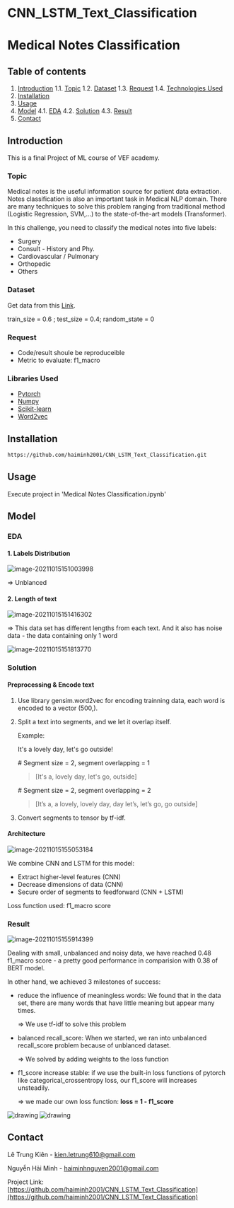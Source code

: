 # CNN_LSTM_Text_Classification
# Medical Notes Classification

## Table of contents

1. [Introduction](#introduction)
	1.1. [Topic](#topic)
	1.2. [Dataset](#dataset)
	1.3. [Request](#request)
	1.4. [Technologies Used](#technologies-used)
2. [Installation](#installation)
3. [Usage](#usage)
4. [Model](#model)
	4.1. [EDA](#eda)
	4.2. [Solution](#solution)
	4.3. [Result](#result)
5. [Contact](#contact)

## Introduction

This is a final Project of ML course of VEF academy. 

### Topic 

Medical notes is the useful information source for patient data extraction. Notes classification is also an important task in Medical NLP domain. There are many techniques to solve this problem ranging from traditional method (Logistic Regression, SVM,...) to the state-of-the-art models (Transformer).

In this challenge, you need to classify the medical notes into five labels:

+ Surgery
+ Consult - History and Phy.
+ Cardiovascular / Pulmonary
+ Orthopedic
+ Others

### Dataset

Get data from this [Link](https://github.com/socd06/private_nlp/raw/master/data/mtsamples.csv). 

train_size = 0.6 ; test_size = 0.4; random_state = 0

### Request 

+ Code/result shoule be reproduceible
+ Metric to evaluate: f1_macro

### Libraries Used

+ [Pytorch](https://pytorch.org/)
+ [Numpy](https://numpy.org/)
+ [Scikit-learn](https://scikit-learn.org/stable/)
+ [Word2vec](https://pypi.org/project/gensim/)

## Installation

```bash
https://github.com/haiminh2001/CNN_LSTM_Text_Classification.git
```

## Usage

Execute project in 'Medical Notes Classification.ipynb'

## Model

### EDA 

#### 1. Labels Distribution

![image-20211015151003998](https://lh3.googleusercontent.com/fife/AAWUweX7dP7XbZpJfCk4oOYCJ4MzS-OU-fVR4H4jxEP6DX6LweOvC1e5Fm4rDYXJ7o3tCnNTLjhKel98ZGebse5JYE5qYZk4e5sIC7MFphLjEsOVtVxPcYePF6LQkqqPyTDX3ts49KAAWtJC6e5J6uMEqddUjYXqnAZtAJ8GfuREelKK1wIvn29bLcYVJDokrs6AvI9GhWjyyOIAo3uXXrwslxx4xKMhwr8SvOSmEKeZg1ZJT23S_UFhsZ4pM8bEqnO9sQTwBA12Vg_3Dc2e5rdbpwonZCgRjuH_awChWGR7LmAtU4hFBVjS3Km5oLIlZ8_AkYy0QOmjY2urF4yzPArWnLyr3UuTUp1ZmjUEUR8is75dmu2fHEglJ5rAFBTz3zKktqjOQYbQ8ot3zA6UD7q2L_KTuoN2mZWcSHRw-5X-vtnyXf1g807bPfni0lVlqKQjZvtCJqJDWbeUvr8p51RAbURmTqNflIPJQFp4pAtwBWWDLbmpxDN0m2fTAZ7yW6sgsJKXhSQW3bnJBvOzapwkB0OnIAhNWI64QE9RRKMar9OnE6jRVF9_jxGsd3sJ2COnj8zK8Zz5RAH9178GDxHaLd-mLGgEAvfChboITuCG-NePxaQvypVgvN8UHrP07d74l3JIfiYhNq48rvdbBYOGR40QWtBLC1zoWisbWXJyzjjIcm00GY3RHPuWFirChSi_Uc8i9M6m9QpM79v02jOUgNbl1VBbtV4L6ow=w1858-h948-ft)

=> Unblanced

#### 2. Length of text

![image-20211015151416302](https://lh3.googleusercontent.com/fife/AAWUweXCrj2OSRvR_P-yxSBANblMTI3El55FaEACifFtlBQI6Ywt69BEQqhTJQwFoXtr8TVvkJ_nMvISHnt9XerstCSP_dl04wDby80ItB-2Vu0i-wjYdLUzQpotRWjU_Pt051hT1W-Iw3xJZXjh6XIZJcKbqe9fAkbpwTBfZQMPP60f4FnSH2FcgvJ3yupaiu-qxzAP-1nc3mkvg0I0UBUm4eMHQOpaofNnlNsCTpQZbnX6uCgw8W61Js1Z7e2gifwEI1TuQsHv-6PK8l3g3h8UdvW98tNjKDGuBOX0-ksEgFKBJS6i6a6KYsom-fN-Mb0BXJVB5itbrMsgpj8-idAZkyLW7LTwZ0QxI_KBGRTwjFbehzXDAVL-IYyWh_PxcYH4GJpG1AwaEwbVY27-CZHm0KEcFzFw5yg4vJIhPA2Sg2JaX52n_cmmiLXsc-Cib2zPIyA-YGGYV0SBoyqx5CiChWN_etT16uiLq556DZk0Y2SEpbOew4iXlQKb9_MDBrBvqfMf9mRXxlqhyCugDAD4mwr0D1Rus6m90mP7OJD12wFdwC6vghRFyvGYC5ZEnCIPUO-uiIPjMIQTV9Ves8y1i36oE2FVMWN_KcM_V8lB5EHYg_o8xN0unWE12KG6sp3aTfyHYZDqvsbrzMyLiGyCJQE-jhOnIfYOFxHRIX_jICu-C3MZoibYb4Xxjot6iUuGx9MKa2x0IlFOV2nf6FwMoTaEzFUIozyT_c8=w1858-h391-ft)

=> This data set has different lengths from each text. And it also has noise data - the data containing only 1 word

![image-20211015151813770](https://lh3.googleusercontent.com/fife/AAWUweVNmWSfq5IOUl5BC4UzYXaVAyiydthix9lfK8xsDn67mOBYKL4jtxBPMgTbmhjn_ZU3WWKQ6In4_Qoxq_-AhGr-L0uTJhCYQ-OYPiXHco2AeWTDEFnVDfMVcuJC3NAyuMMTnTB7eAWJHgQs8Dn9jFeMZDML-OMKYj0NjJBeH7RbD1dpwqjmP05Bl-JXmW58nUxjXalPfMfDpI0u9PeCyh50Fu5gKntrkFGFh6VfgOCYgNju9GKEI4aolGnAFVOb0Css7mdhfvodseRXCGydIyRl96HxhHmJRzceKQsUk7LB_BPeAe0t1h7V2JcrIj9fayw8vytqdZkBiq5AHiKgDUHU3yn8HfOePUJd3FMtnSPulGdS1bliQ2faBmpMl-xHi_SalwvWWGV8BgxTt_AwkOPDmC9L-FrXQU-ixEL_JR4xjLMfpD03KclXRxcZ-BwRzGi-1RLLyRK7CsJFzft8yQhBhw4ESJENR1VLNlbJNhX0e5QYCLQa4dBXDaHCBFGE6RRujbXDt8hZVRipiHlYo4vd0VbLkYjs0F0Lsn_Pbuv-vHov6YFXbIhdgUetczlbmgd2h-l6Szlgr5BTNuV2E3cw2AKftluu88S83bW4yK-DHl8OUm1xIab4w8_BIfL7m0JkJ69rgrQt3OwQW9Yx6msHpgWEh8pyLwEWna0yPLTXuc-beqDrdJAoSULRbqurAiBJ1Se7KeVqShniBAGcOHWW7Cv_wWtVkck=w928-h916-ft)

### Solution

#### Preprocessing & Encode text
1. Use library gensim.word2vec for encoding trainning data, each word is encoded to a vector (500,).

2. Split a text into segments, and we let it overlap itself.

   Example:

   It's a lovely day, let's go outside!

   \# Segment size = 2, segment overlapping = 1

   > [It's a, lovely day, let's go, outside]
   
   \# Segment size = 2, segment overlapping = 2
   
   > [It’s a, a lovely, lovely day, day let’s, let’s go, go outside]

3. Convert segments to tensor by tf-idf.

#### Architecture

![image-20211015155053184](https://lh3.googleusercontent.com/fife/AAWUweVYuTAADL-XQo4TLM_MiB5e9xJpQaI2-VnpF-t092i8foDUWF6OfwHx-j4SVkjwgp9fJH9sbi7TlAsxTmji7-InarRHTzUf9jQoekTh_vTbjf1DaXBQWsc5K5mLSQ4asSkqRH96o_5HphdeOW3Kl4RD-KVc-dvKv6fqq4_OyGsKTEdAWHeHysQqUpTS1AHOC3pxab_VAziUIV_h5uLFJh-hSaEdcQ-4enScAbZCfiH_tA45FDQkev6aPSvZP3xWuy41hk9HTyJoUDgVthUW20-EdGVk4Q6tcguY87hmTrxmAqijcr4oaOe88pa1S6GKozq-_fa5Ivc47WgnS2nzviiUoFBxXgd32LMKV0-wrRt_mDY_17Mu6EOPZ-_h6jZq7mgNVNLhNYT0UaLpYX95RDkJtovBS6wukGMDcxrCTV5gKKPofiF2PYR8c6HYkr2YsO_kZ2ZooOKKcLKXR8RVtZTpVuI6lFvQloGgqwzHYh-4I2hYkIHwcY-DdVeQHJJRw7E8-1RNlWWarjIxemLP7lu5PWCx3tlihfJehgMEJ9xiBRoiLWSze4r67OFXmTXFtp-xquS5UfGVftix2V3a2Y-SljoblJ327zRvh8WODr3Mfe1xoDGufycElzuVfct8P7M5v9ySxljSw8u1flNVAvCNbVHEwn9i1NYdOFG55lExq0SqK72bp7p4Chdaj0SERblGW1p3LOZ0JSUs-EzdUvdmsHrqGyGoeac=w1858-h391-ft)

We combine CNN and LSTM for this model:

+ Extract higher-level features (CNN)
+ Decrease dimensions of data (CNN)
+ Secure order of segments to feedforward (CNN + LSTM)

Loss function used: f1_macro score

### Result

![image-20211015155914399](https://lh3.googleusercontent.com/fife/AAWUweVoWouTxkbYz71CQg1-mzevbn-JXfjKvzD5if_0zTSMZ5GZpBRn7bvaiuvjTYDWrEuA6D3IhDbH0xQZWHwUIMPePNas0S-aJNFLijBG_jQm89AHKNC4_k4hHt1JL0PtcV4N935yDrkFS2AyDwGuJCo0qsgfG_ECeyqq-gK9HcOSVzJbKQt7gIfHoq4uPO2__faj7IPk2AAS7cpgwZe5YutwU5VAEQCqENU-JxLkQIckOtnjG8WE5VS2ubvP-VH-03ytbARcUeOb33ARG8KWV8eZ8PwCWsLkgR3CoRV77_OB1Og5m9V9cBHfFX7kvP8PIsxyjGCCvnQ1LU1PDscn_celeBdlVbrNace90FkaSa9NiZ4TyCbpS1cTmvFbWh-F1J_TmWPsH0u_CKSnVYqzwijJlA_CIrRPVSBKFn7pevAOEG-oCaoM-s8WvWxAgMPG4vZKcq3MhZvGq9f-YCuL6eebvD4f-oLZWZX_FlBNC6pYS4YjrEIu0pe2zavEbtpvL4WlHJgTuFiklpwPbUcoZjB76JOiqNSGOsVlICuxaJVlY7w0ZO4-aAV4vW2uq423t4shg22ryEechGdpSZt07IDkLlYN57jszSjW355OvSmIj2SID3dOHmlcYMJh72vjMR5Yf8szACcGe5uu5oqzpHEnP7TWFN04iqlbfmvlsL0Jzr0p4yfaUXwf2DCNmxRKBcyMBprlfjZQRSRUxZEqrgEo-B9i7vf6w3I=w928-h385-ft)

Dealing with small, unbalanced and noisy data, we have reached 0.48 f1_macro score - a pretty good performance in comparision with 
0.38 of BERT model.

In other hand, we achieved 3 milestones of success:
+ reduce the influence of meaningless words: We found that in the data set, there are many words that have little meaning but appear many times.

  => We use tf-idf to solve this problem

+ balanced recall_score: When we started, we ran into unbalanced recall_score problem because of unblanced dataset.

  => We solved by adding weights to the loss function

+ f1_score increase stable: if we use the built-in loss functions of pytorch like categorical_crossentropy loss, our f1_score will increases unsteadily.

	=>  we made our own loss function: **loss  = 1 - f1_score** 



 <img src="https://lh3.googleusercontent.com/fife/AAWUweW5JD0w9zGzLeYpQU48FD-Yy13yRLAA-wWqXHUF9k1iRYmm9P8zG26AIjaZl8GAgFB1qM1GKJMb9Y6wVvyocXp8gh8sMDHBSoVPj2dyPlca6S6AfYwN41q9G4q8oqEZlYHhISXqasfEiUArPxOiidsmhUV3QmFunsJ6okgWWTy3TQz57pxOsB6s4EFW_a806x8ro_OOcmQqz9yvdgykxa6XT9My_AISQM1Pf0tUQ0a0OuH3ZvR3nPtyrKSSJI6HzEQeA2spJK4spW942EdiFvgYcSB1qn7GSgQBhM5cAyANQdyuS0v6B5n9G69_qFy3qzaunS-qMCotOhRBOR1BPXOAQGmekau54osP1dR_OPQHIuVYJJss01kk3o6C_jFA-tM0llDFsVGlGdpjjkIb4YUgN8V0HLJx-qbfM9V7HMmnXcKiyhp4l6Zvt3ZjG14cNmp9R2LH9-S6DkXkNcfjIfE0-2ztvF-Jc0YuDyI9jc2yHuDqr7tp2MRSrmnVlckCWh_DvDBCfgp2QjkXDeWR3VAwAPzEazO4d7uoq7VsFMuSQDyFYbcQ9tfHvvUov_-r1czYxmwWV_0R0V8FlKYGg-ClhtU1pGlUROAt5HoTH-JiXBaB2XV0OLe0NQ2Pnb4XHOHIGyepxyBvQCrdC4QWhCj_nN7pWROmlphkuiiNzA9I227_e5WWCzwzav0bVHjQDzmM13xzUMAvBnvY2Bsw-Npz711wFfPHpuA=w1858-h391-ft" alt="drawing" style="height: 300px, width: 400px;"/> <img src="https://lh3.googleusercontent.com/fife/AAWUweWnp0BRjqV8VTNNgRzDUcc6U6r2ADBxtfGPytQ80JRY74XDywFui2KyCCjlQ6wReKg4Jw0ziHsow95dLrosf-EbKTD9gBEpULdMeYbcgn-Q4BcUsrOh4OGlUuOI7lo-enBTp26vAwgNu_ErBDrnbv7QRwtvhq7M3jRw4i-fC0e043IRj1eYuUdKrjYD3UkyBZrBeSzsOMvSkK1kJKu5QtFYE8O-1hGoM3Fadu3C8B-gzVyBisV_b48Ekft8SxdkCkxaVyIrEB7XGysGGmvdi_Hul8bzkL_BW2KvvwEmiEu5Q_IxGW4AJjGEolG0FHs0xMesEQT5YY57pt60ReIbE--V7eWJXtyRCP8jRs_HMi2_OxIK6aBOaU74eYt29p34ZTlTA5kVh2_8Elz-PtESBxcSghy5HMy9nw0BS8PpS19hR-2Wgfdva4vdnBwQAUmKLCcz6T5o4IGhyGlcXFzHxAzkY2HXRs0x-s1P4bjv2T0fcoGhopx-jFtgjdU5l3jBhIhLzwCNTjJdQmTR0lPhFERVya6g9F-A8shpJRfNYE2fmgRB8ftC78AwnOL0xiRf7YJzhzN_ZHIMeC8i1GpbMEcgf0FtgMSU44NhskV7z3WR33f9BXVQcxZ9m3piz7irwtdTM31AW5FhBBXeqaLleWPZlvoWVg4mPpcT1FteJx_PPQpovoWg3zFpU8iS84CR8wnH9d3rAa4w5RwrOlXx3f3CDTCQUYdrlN4=w1858-h391-ft" alt="drawing" style=" height: 300px, width: 400px;"/> 




## Contact

Lê Trung Kiên         -    [kien.letrung610@gmail.com](mailto:kien.letrung610@gmail.com)

Nguyễn Hải Minh    -    [haiminhnguyen2001@gmail.com](mailto:haiminhnguyen2001@gmail.com)



Project Link: [https://github.com/haiminh2001/CNN_LSTM_Text_Classification](https://github.com/haiminh2001/CNN_LSTM_Text_Classification)



























